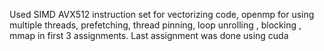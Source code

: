 Used SIMD AVX512 instruction set for vectorizing code, openmp for using multiple threads, prefetching, thread pinning, loop unrolling , blocking , mmap in first 3 assignments.
Last assignment was done using cuda

